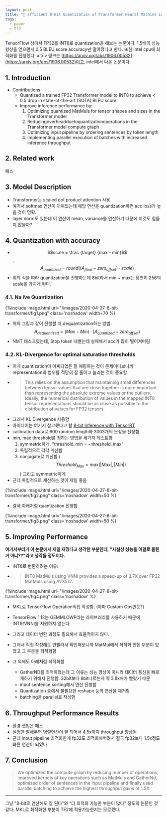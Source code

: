 ```yaml
---
layout: post
title: "📃 Efficient 8-Bit Quantization of Transformer Neural Machine Language Translation Model 리뷰"
tags:
  - paper
  - nlp
---
```


TensorFlow 상에서 FP32를 INT8로 quantization을 해보는 논문이다. 1.5배의 성능 향상을 얻으면서 0.5 BLEU score accuracy만 떨어졌다고 한다. 또한 intel cpu에 최적화를 진행했다. arxiv 링크는 [https://arxiv.org/abs/1906.00532](https://arxiv.org/abs/1906.00532)이고, intel에서 나온 논문이다.

## 1. Introduction

* Contributions
  * Quantized a trained FP32 Transformer model to INT8 to achieve < 0.5 drop in state-of-the-art (SOTA) BLEU score.
  * Improve inference performance by:
    1. Optimizing quantized MatMuls for tensor shapes and sizes in the Transformer model
    1. Reducingoverheadduetoquantizationoperations in the Transformer model compute graph
    1. Optimizing input pipeline by ordering sentences by token length
    1. Implementing parallel execution of batches with increased inference throughput

## 2. Related work

패스

## 3. Model Description

* Transformer는 scaled dot product attention 사용
* 여기서 softmax 연산이 끼여있는데 해당 연산을 quantization하면 acc loss가 높을 것이 명확.
* layer norm도 있는데 이 연산이 mean, variance를 연산하기 때문에 이것도 힘들지 않을까?

## 4. Quantization with accuracy

* $$scale = \frac {target} {max - min}$$, $$A_{quantized} = round((A_{float} - zero_{offset}) \cdot scale)$$
* 위의 식을 따라 quantization을 진행하는데 8bit라서 min ~ max는 당연히 256의 scale을 가지게 된다.

### 4.1. Na ̈ıve Quantization

{%include image.html url="/images/2020-04-27-8-bit-transformer/fig1.png" class='noshadow' width=70 %}

* 위의 그림과 같이 진행할 때 dequantization하는 방법: $$A_{dequantized} = (Max - Min) \cdot (A_{quantized} - zero_{offset})$$
* NMT 태스크였는데, Stop token 내뱉는데 실패해서 acc가 많이 떨어져버림

### 4.2. KL-Divergence for optimal saturation thresholds

* 이게 quantization이 어찌되었든 잘 매핑하는 것이 문제이다보니까 representation의 범위를 적당히 잘 줄이고 늘리는 것이 중요함
* > This relies on the assumption that maintaining small differences between tensor values that are close together is more important than representing the absolute extreme values or the outliers. Ideally, the numerical distribution of values in the mapped INT8 tensor representations should be as close as possible to the distribution of values for FP32 tensors.
* 그래서 KL Divergence 사용함
* 아이디어는 여기서 참고했다고 함 [8-bit Inference with TensorRT](http://on-demand.gputechconf.com/gtc/2017/presentation/s7310-8-bit-inference-with-tensorrt.pdf)
* calibration data로 600 random length와 3003개의 문장을 선정함
* min, max threshold를 정하는 방법을 세가지 테스트함
  1. symmetric하게. "threshold_min = - threshold_max"
  2. 독립적으로 각각 계산함
  3. conjugate로 계산함 ($$Threshold_{Max} = max(\vert Max \vert, \vert Min \vert)$$) 그리고 symmetric하게
* 근데 독립적으로 계산하는 것이 제일 좋음

{%include image.html url="/images/2020-04-27-8-bit-transformer/fig2.png" class='noshadow' width=50 %}

* 결국 아래처럼 quantization 진행함

{%include image.html url="/images/2020-04-27-8-bit-transformer/fig3.png" class='noshadow' width=50 %}

## 5. Improving Performance

**여기서부터가 이 논문에서 제일 재밌다고 생각한 부분인데, "사실상 성능을 이걸로 올린거 아냐??"라고 생각들 정도이다.**

* INT8로 변환하려는 이유:
* > INT8 MatMuls using VNNI provides a speed-up of 3.7X over FP32 MatMuls using AVX512.

{%include image.html url="/images/2020-04-27-8-bit-transformer/fig4.png" class='noshadow' %}

* MKL로 TensorFlow Operation직접 작성함. (아마 Custom Ops인듯?)
* TensorFlow 1.12는 GEMMLOWP라는 라이브러리를 사용하기 때문에 INT8/VNNI를 지원하지 않는다.
* 그리고 데이터 변환 과정도 필요해서 효율적이지 않다.
* 그래서 직접 작성해도 안빨라서 확인해보니까 MatMul에서 최적화 안된 부분이 있었고 그 부분을 최적화함

* 그 외에도 아래처럼 최적화함
  * GatherND를 최적화했는데 그 이유는 성능 향상이 아니라 데이터 통신을 빠르게하기 위해서 진행함. 32bit보다 8bit나르는게 약 3.8x배가 빨랐기 때문
  * input sentence sorting해서 연산 진행함
  * Quantization 중에서 불필요한 reshape 등의 연산을 제거함
  * batching을 parallel로 작성함

## 6. Throughput Performance Results

* 환경 셋업은 패스
* 설정만 잘해두면 병렬연산이 잘 되어서 4.5x까지 throughput 향상됨
* 근데 input pipeline 최적화한게 fp32도 최적화해버려서 결국 fp32보다 1.5x정도 빠른 연산이 되었다

## 7. Conclusion

> We optimized the compute graph by reducing number of operations, improved kernels of key operations such as MatMuls and GatherNd, optimized order of sentences in the input pipeline and finally used parallel batching to achieve the highest throughput gains of 1.5X.

---

그냥 "8-bit로 연산해도 잘 된다"와 "더 최적화 가능한 부분이 많다" 정도의 논문인 것 같다. MKL로 최적화한 부분이 TF2에 적용가능한지는 모르겠다.
